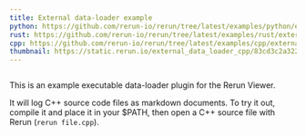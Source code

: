 ```yaml
---
title: External data-loader example
python: https://github.com/rerun-io/rerun/tree/latest/examples/python/external_data_loader/rerun-loader-python-file.py
rust: https://github.com/rerun-io/rerun/tree/latest/examples/rust/external_data_loader/src/main.rs
cpp: https://github.com/rerun-io/rerun/tree/latest/examples/cpp/external_data_loader/main.cpp
thumbnail: https://static.rerun.io/external_data_loader_cpp/83cd3c2a322911cf597cf74aeda01c8fe83e275f/480w.png
---
```


<picture>
  <img src="https://static.rerun.io/external_data_loader_cpp/83cd3c2a322911cf597cf74aeda01c8fe83e275f/full.png" alt="">
  <source media="(max-width: 480px)" srcset="https://static.rerun.io/external_data_loader_cpp/83cd3c2a322911cf597cf74aeda01c8fe83e275f/480w.png">
  <source media="(max-width: 768px)" srcset="https://static.rerun.io/external_data_loader_cpp/83cd3c2a322911cf597cf74aeda01c8fe83e275f/768w.png">
  <source media="(max-width: 1024px)" srcset="https://static.rerun.io/external_data_loader_cpp/83cd3c2a322911cf597cf74aeda01c8fe83e275f/1024w.png">
  <source media="(max-width: 1200px)" srcset="https://static.rerun.io/external_data_loader_cpp/83cd3c2a322911cf597cf74aeda01c8fe83e275f/1200w.png">
</picture>

This is an example executable data-loader plugin for the Rerun Viewer.

It will log C++ source code files as markdown documents.
To try it out, compile it and place it in your $PATH, then open a C++ source file with Rerun (`rerun file.cpp`).
